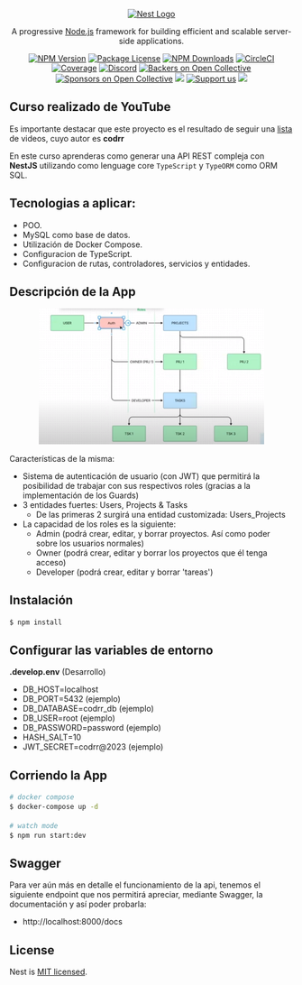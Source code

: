 <p align="center">
  <a href="http://nestjs.com/" target="blank"><img src="https://nestjs.com/img/logo-small.svg" width="200" alt="Nest Logo" /></a>
</p>

[circleci-image]: https://img.shields.io/circleci/build/github/nestjs/nest/master?token=abc123def456
[circleci-url]: https://circleci.com/gh/nestjs/nest

  <p align="center">A progressive <a href="http://nodejs.org" target="_blank">Node.js</a> framework for building efficient and scalable server-side applications.</p>
    <p align="center">
<a href="https://www.npmjs.com/~nestjscore" target="_blank"><img src="https://img.shields.io/npm/v/@nestjs/core.svg" alt="NPM Version" /></a>
<a href="https://www.npmjs.com/~nestjscore" target="_blank"><img src="https://img.shields.io/npm/l/@nestjs/core.svg" alt="Package License" /></a>
<a href="https://www.npmjs.com/~nestjscore" target="_blank"><img src="https://img.shields.io/npm/dm/@nestjs/common.svg" alt="NPM Downloads" /></a>
<a href="https://circleci.com/gh/nestjs/nest" target="_blank"><img src="https://img.shields.io/circleci/build/github/nestjs/nest/master" alt="CircleCI" /></a>
<a href="https://coveralls.io/github/nestjs/nest?branch=master" target="_blank"><img src="https://coveralls.io/repos/github/nestjs/nest/badge.svg?branch=master#9" alt="Coverage" /></a>
<a href="https://discord.gg/G7Qnnhy" target="_blank"><img src="https://img.shields.io/badge/discord-online-brightgreen.svg" alt="Discord"/></a>
<a href="https://opencollective.com/nest#backer" target="_blank"><img src="https://opencollective.com/nest/backers/badge.svg" alt="Backers on Open Collective" /></a>
<a href="https://opencollective.com/nest#sponsor" target="_blank"><img src="https://opencollective.com/nest/sponsors/badge.svg" alt="Sponsors on Open Collective" /></a>
  <a href="https://paypal.me/kamilmysliwiec" target="_blank"><img src="https://img.shields.io/badge/Donate-PayPal-ff3f59.svg"/></a>
    <a href="https://opencollective.com/nest#sponsor"  target="_blank"><img src="https://img.shields.io/badge/Support%20us-Open%20Collective-41B883.svg" alt="Support us"></a>
  <a href="https://twitter.com/nestframework" target="_blank"><img src="https://img.shields.io/twitter/follow/nestframework.svg?style=social&label=Follow"></a>
</p>
  <!--[![Backers on Open Collective](https://opencollective.com/nest/backers/badge.svg)](https://opencollective.com/nest#backer)
  [![Sponsors on Open Collective](https://opencollective.com/nest/sponsors/badge.svg)](https://opencollective.com/nest#sponsor)-->

## Curso realizado de YouTube

Es importante destacar que este proyecto es el resultado de seguir una [lista](https://www.youtube.com/playlist?list=PLergODdA95kfcSoXqZZ-IDImO6YaQLYlG) de videos, cuyo autor es **codrr**

En este curso aprenderas como generar una API REST compleja con **NestJS** utilizando como lenguage core `TypeScript` y `TypeORM` como ORM SQL.

## Tecnologias a aplicar:

- POO.
- MySQL como base de datos.
- Utilización de Docker Compose.
- Configuracion de TypeScript.
- Configuracion de rutas, controladores, servicios y entidades.

## Descripción de la App

<p align="center">
<img src="proyecto.png" width="400" alt="Nest Logo" />
</p>

Características de la misma:

- Sistema de autenticación de usuario (con JWT) que permitirá la posibilidad de trabajar con sus respectivos roles (gracias a la implementación de los Guards)
- 3 entidades fuertes: Users, Projects & Tasks
  - De las primeras 2 surgirá una entidad customizada: Users_Projects
- La capacidad de los roles es la siguiente:
  - Admin (podrá crear, editar, y borrar proyectos. Así como poder sobre los usuarios normales)
  - Owner (podrá crear, editar y borrar los proyectos que él tenga acceso)
  - Developer (podrá crear, editar y borrar 'tareas')

## Instalación

```bash
$ npm install
```

## Configurar las variables de entorno

**.develop.env** (Desarrollo)

- DB_HOST=localhost
- DB_PORT=5432 (ejemplo)
- DB_DATABASE=codrr_db (ejemplo)
- DB_USER=root (ejemplo)
- DB_PASSWORD=password (ejemplo)
- HASH_SALT=10
- JWT_SECRET=codrr@2023 (ejemplo)

## Corriendo la App

```bash
# docker compose
$ docker-compose up -d

# watch mode
$ npm run start:dev
```

## Swagger

Para ver aún más en detalle el funcionamiento de la api, tenemos el siguiente endpoint que nos permitirá apreciar, mediante Swagger, la documentación y así poder probarla:

- http://localhost:8000/docs

## License

Nest is [MIT licensed](LICENSE).
